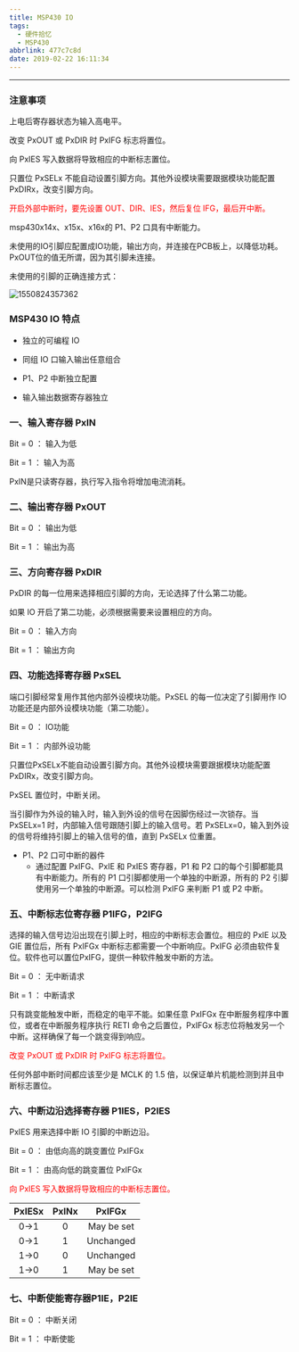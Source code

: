 ```yaml
---
title: MSP430 IO
tags:
  - 硬件拾忆
  - MSP430
abbrlink: 477c7c8d
date: 2019-02-22 16:11:34
---
```


---

### 注意事项

上电后寄存器状态为输入高电平。

改变 PxOUT 或 PxDIR 时 PxIFG 标志将置位。

向 PxIES 写入数据将导致相应的中断标志置位。

<!--more-->

只置位 PxSELx 不能自动设置引脚方向。其他外设模块需要跟据模块功能配置 PxDIRx，改变引脚方向。

<font color=#FF0000> 开启外部中断时，要先设置 OUT、DIR、IES，然后复位 IFG，最后开中断。 </font>

msp430x14x、x15x、x16x的 P1、P2 口具有中断能力。

未使用的IO引脚应配置成IO功能，输出方向，并连接在PCB板上，以降低功耗。PxOUT位的值无所谓，因为其引脚未连接。

未使用的引脚的正确连接方式：

![1550824357362](https://i.loli.net/2019/02/22/5c6fb3c7b5cc8.png)



### MSP430 IO 特点

- 独立的可编程 IO

- 同组 IO 口输入输出任意组合

- P1、P2 中断独立配置

- 输入输出数据寄存器独立



### 一、输入寄存器 PxIN

Bit = 0 ： 输入为低

Bit = 1 ： 输入为高



PxIN是只读寄存器，执行写入指令将增加电流消耗。



### 二、输出寄存器 PxOUT

Bit = 0 ： 输出为低

Bit = 1 ： 输出为高



### 三、方向寄存器 PxDIR

PxDIR 的每一位用来选择相应引脚的方向，无论选择了什么第二功能。



如果 IO 开启了第二功能，必须根据需要来设置相应的方向。



Bit = 0 ： 输入方向

Bit = 1 ： 输出方向



### 四、功能选择寄存器 PxSEL

端口引脚经常复用作其他内部外设模块功能。PxSEL 的每一位决定了引脚用作 IO 功能还是内部外设模块功能（第二功能）。



Bit = 0 ： IO功能

Bit = 1 ： 内部外设功能



只置位PxSELx不能自动设置引脚方向。其他外设模块需要跟据模块功能配置 PxDIRx，改变引脚方向。



PxSEL 置位时，中断关闭。



当引脚作为外设的输入时，输入到外设的信号在因脚伤经过一次锁存。当 PxSELx=1 时，内部输入信号跟随引脚上的输入信号。若 PxSELx=0，输入到外设的信号将维持引脚上的输入信号的值，直到 PxSELx 位重置。



- P1、P2 口可中断的器件
  - 通过配置 PxIFG、PxIE 和 PxIES 寄存器，P1 和 P2 口的每个引脚都能具有中断能力。所有的 P1 口引脚都使用一个单独的中断源，所有的 P2 引脚使用另一个单独的中断源。可以检测 PxIFG 来判断 P1 或 P2 中断。



### 五、中断标志位寄存器 P1IFG，P2IFG

选择的输入信号边沿出现在引脚上时，相应的中断标志会置位。相应的 PxIE 以及 GIE 置位后，所有 PxIFGx 中断标志都需要一个中断响应。PxIFG 必须由软件复位。软件也可以置位PxIFG，提供一种软件触发中断的方法。



Bit = 0 ： 无中断请求

Bit = 1 ： 中断请求



只有跳变能触发中断，而稳定的电平不能。如果任意 PxIFGx 在中断服务程序中置位，或者在中断服务程序执行 RETI 命令之后置位，PxIFGx 标志位将触发另一个中断。这样确保了每一个跳变得到响应。



<font color=#FF0000>   改变 PxOUT 或 PxDIR 时 PxIFG 标志将置位。 </font>



任何外部中断时间都应该至少是 MCLK 的 1.5 倍，以保证单片机能检测到并且中断标志置位。



### 六、中断边沿选择寄存器 P1IES，P2IES

PxIES 用来选择中断 IO 引脚的中断边沿。



Bit = 0 ： 由低向高的跳变置位 PxIFGx

Bit = 1 ： 由高向低的跳变置位 PxIFGx



<font color=#FF0000>   向 PxIES 写入数据将导致相应的中断标志置位。 </font>

| PxIESx | PxINx |   PxIFGx   |
| :----: | :---: | :--------: |
|  0→1   |   0   | May be set |
|  0→1   |   1   | Unchanged  |
|  1→0   |   0   | Unchanged  |
|  1→0   |   1   | May be set |



### 七、中断使能寄存器P1IE，P2IE

Bit = 0 ： 中断关闭

Bit = 1 ： 中断使能